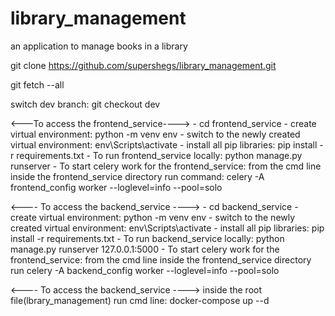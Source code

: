# library_management
an application to manage books in a library


git clone https://github.com/supershegs/library_management.git

git fetch --all

switch dev branch: git checkout dev

<---To access the frontend_service---->
    -   cd frontend_service
    -   create virtual environment: python -m venv env
    -   switch to the newly created virtual environment:        env\Scripts\activate
    -   install all pip libraries: pip install -r requirements.txt
    -   To run frontend_service locally: python manage.py runserver
    -   To start celery work for the frontend_service: 
            from the cmd line inside the frontend_service directory run command: celery -A frontend_config worker --loglevel=info --pool=solo



<---- To access the backend_service ---->
    -   cd backend_service
    -   create virtual environment: python -m venv env
    -   switch to the newly created virtual environment:        env\Scripts\activate
    -   install all pip libraries: pip install -r requirements.txt
    -   To run backend_service locally: python manage.py runserver 127.0.0.1:5000
    -   To start celery work for the frontend_service: 
            from the cmd line inside the frontend_service directory run  celery -A backend_config worker --loglevel=info --pool=solo



<---- To access the backend_service ---->
    inside the root file(lbrary_management) run cmd line: docker-compose up --d




